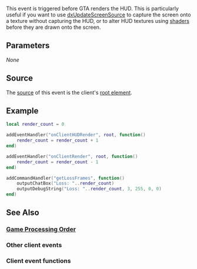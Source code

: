 This event is triggered before GTA renders the HUD. This is particularly useful if you want to use [dxUpdateScreenSource](/docs/dxupdatescreensource.md "wikilink") to capture the screen onto a texture without capturing the HUD, or to alter HUD textures using [shaders](/Element/Shader.md "wikilink") before they are drawn onto the screen.

Parameters
----------

*None*

Source
------

The [source](/docs/event_system#event_source.md "wikilink") of this event is the client's [root element](/root_element.md "wikilink").

Example
-------

``` lua
local render_count = 0

addEventHandler("onClientHUDRender", root, function()
    render_count = render_count + 1
end)

addEventHandler("onClientRender", root, function()
    render_count = render_count - 1
end)

addCommandHandler("getLossFrames", function()
    outputChatBox("Loss: "..render_count)
    outputDebugString("Loss: "..render_count, 3, 255, 0, 0)
end)
```

See Also
--------

### [Game Processing Order](/docs/game_processing_order.md "wikilink")

### Other client events

### Client event functions
